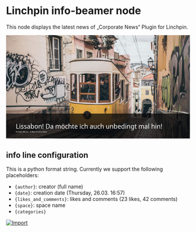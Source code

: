 # Linchpin info-beamer node

This node displays the latest news of „Corporate News“ Plugin for Linchpin.

![Example content from demonstration.linchpin-intranet.com](example.png)

## info line configuration

This is a python format string. Currently we support the following placeholders:

- `{author}`: creator (full name)
- `{date}`: creation date (Thursday, 26.03. 16:57)
- `{likes_and_comments}`: likes and comments (23 likes, 42 comments)
- `{space}`: space name
- `{categories}`


[![Import](https://cdn.infobeamer.com/s/img/import.png)](https://info-beamer.com/use?url=https://github.com/seibert-media/linchpin-display)
